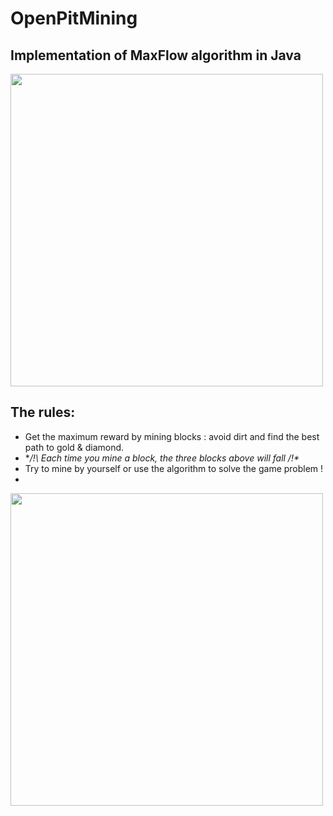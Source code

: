 # OpenPitMining
## Implementation of MaxFlow algorithm in Java

<img src="https://user-images.githubusercontent.com/38979776/116229011-4d400780-a756-11eb-8bfc-e787d6e3c595.png" width="500" height="500">

## The rules:
  - Get the maximum reward by mining blocks : avoid dirt and find the best path to gold & diamond.
  - **/!\ Each time you mine a block, the three blocks above will fall /!\**
  - Try to mine by yourself or use the algorithm to solve the game problem !
  - 
<img src="https://user-images.githubusercontent.com/38979776/116229013-4dd89e00-a756-11eb-93ca-6cb594b57b2b.png" width="500" height="500">





